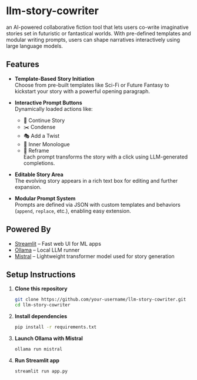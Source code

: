 # llm-story-cowriter
an AI-powered collaborative fiction tool that lets users co-write imaginative stories set in futuristic or fantastical worlds. With pre-defined templates and modular writing prompts, users can shape narratives interactively using large language models.


## Features
- **Template-Based Story Initiation**  
  Choose from pre-built templates like Sci-Fi or Future Fantasy to kickstart your story with a powerful opening paragraph.

- **Interactive Prompt Buttons**  
  Dynamically loaded actions like:
  - 📝 Continue Story
  - ✂️ Condense
  - 🎭 Add a Twist
  - 💬 Inner Monologue
  - 🔁 Reframe  
  Each prompt transforms the story with a click using LLM-generated completions.

- **Editable Story Area**  
  The evolving story appears in a rich text box for editing and further expansion.

- **Modular Prompt System**  
  Prompts are defined via JSON with custom templates and behaviors (`append`, `replace`, etc.), enabling easy extension.


## Powered By
- [Streamlit](https://streamlit.io/) – Fast web UI for ML apps  
- [Ollama](https://ollama.com/) – Local LLM runner  
- [Mistral](https://mistral.ai/) – Lightweight transformer model used for story generation  


## Setup Instructions
1. **Clone this repository**
   ```bash
   git clone https://github.com/your-username/llm-story-cowriter.git
   cd llm-story-cowriter

2. **Install dependencies**
   ```bash
   pip install -r requirements.txt

3. **Launch Ollama with Mistral**
   ```bash
   ollama run mistral

4. **Run Streamlit app**
   ```bash
   streamlit run app.py